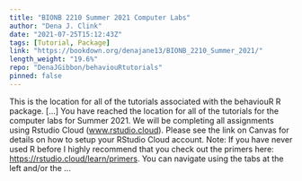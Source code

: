 ```yaml
---
title: "BIONB 2210 Summer 2021 Computer Labs"
author: "Dena J. Clink"
date: "2021-07-25T15:12:43Z"
tags: [Tutorial, Package]
link: "https://bookdown.org/denajane13/BIONB_2210_Summer_2021/"
length_weight: "19.6%"
repo: "DenaJGibbon/behaviouRtutorials"
pinned: false
---
```


This is the location for all of the tutorials associated with the behaviouR R package. [...] You have reached the location for all of the tutorials for the computer labs for Summer 2021. We will be completing all assignments using Rstudio Cloud (www.rstudio.cloud). Please see the link on Canvas for details on how to setup your RStudio Cloud account. Note: If you have never used R before I highly recommend that you check out the primers here: https://rstudio.cloud/learn/primers. You can navigate using the tabs at the left and/or the ...
